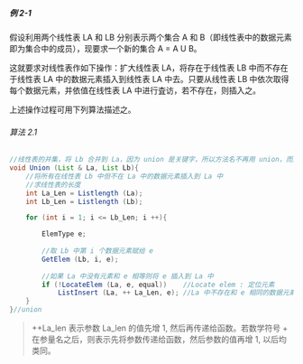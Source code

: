 
##### 例 2-1 

假设利用两个线性表 LA 和 LB 分别表示两个集合 A 和 B（即线性表中的数据元素即为集合中的成员），现要求一个新的集合 A = A U B。

这就要求对线性表作如下操作：扩大线性表 LA，将存在于线性表 LB 中而不存在于线性表 LA 中的数据元素插入到线性表 LA 中去。只要从线性表 LB 中依次取得每个数据元素，并依值在线性表 LA 中进行査访，若不存在，则插入之。

上述操作过程可用下列算法描述之。

###### 算法 2.1

```java
//线性表的并集，将 Lb 合并到 La，因为 union 是关键字，所以方法名不再用 union，而用 Union
void Union (List & La, List Lb){
    //将所有在线性表 Lb 中但不在 La 中的数据元素插入到 La 中
    //求线性表的长度
    int La_Len = Listlength (La); 
    int Lb_Len = Listlength (Lb);

    for (int i = 1; i <= Lb_Len; i ++){

        ElemType e;
        
        //取 Lb 中第 i 个数据元素赋给 e
        GetElem (Lb, i, e);            
        
        //如果 La 中没有元素和 e 相等则将 e 插入到 La 中
        if (!LocateElem (La, e, equal))    //Locate elem : 定位元素
            ListInsert (La, ++ La_Len, e); //La 中不存在和 e 相同的数据元素，则插入之
    }
}//union
```

> ++La_len 表示参数 La_len 的值先增 1, 然后再传递给函数。若数学符号 + 在参量名之后，则表示先将参数传递给函数，然后参数的值再增 1, 以后均类同。
